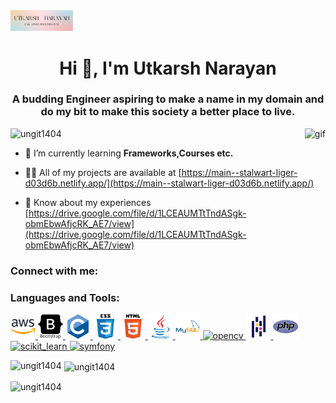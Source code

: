 
<img src="https://github.com/UNgit1404/UNgit1404/blob/main/Utk.png" alt="logo" width="100">

<h1 align="center">Hi 👋, I'm Utkarsh Narayan</h1>
<h3 align="center">A budding Engineer aspiring to make a name in my domain and do my bit to make this society a better place to live.</h3>
<img align="right" alt="gif" src="https://encrypted-tbn0.gstatic.com/images?q=tbn:ANd9GcRLV724M4QSVD6ts7BHGXbmsUAl-Mv055jiMw&usqp=CAU">
<p align="left"> <img src="https://komarev.com/ghpvc/?username=ungit1404&label=Profile%20views&color=0e75b6&style=flat" alt="ungit1404" /> </p>

- 🌱 I’m currently learning **Frameworks,Courses etc.**

- 👨‍💻 All of my projects are available at [https://main--stalwart-liger-d03d6b.netlify.app/](https://main--stalwart-liger-d03d6b.netlify.app/)

- 📄 Know about my experiences [https://drive.google.com/file/d/1LCEAUMTtTndASgk-obmEbwAfjcRK_AE7/view](https://drive.google.com/file/d/1LCEAUMTtTndASgk-obmEbwAfjcRK_AE7/view)

<h3 align="left">Connect with me:</h3>
<p align="left">
</p>

<h3 align="left">Languages and Tools:</h3>
<p align="left"> <a href="https://aws.amazon.com" target="_blank" rel="noreferrer"> <img src="https://raw.githubusercontent.com/devicons/devicon/master/icons/amazonwebservices/amazonwebservices-original-wordmark.svg" alt="aws" width="40" height="40"/> </a> <a href="https://getbootstrap.com" target="_blank" rel="noreferrer"> <img src="https://raw.githubusercontent.com/devicons/devicon/master/icons/bootstrap/bootstrap-plain-wordmark.svg" alt="bootstrap" width="40" height="40"/> </a> <a href="https://www.cprogramming.com/" target="_blank" rel="noreferrer"> <img src="https://raw.githubusercontent.com/devicons/devicon/master/icons/c/c-original.svg" alt="c" width="40" height="40"/> </a> <a href="https://www.w3schools.com/css/" target="_blank" rel="noreferrer"> <img src="https://raw.githubusercontent.com/devicons/devicon/master/icons/css3/css3-original-wordmark.svg" alt="css3" width="40" height="40"/> </a> <a href="https://www.w3.org/html/" target="_blank" rel="noreferrer"> <img src="https://raw.githubusercontent.com/devicons/devicon/master/icons/html5/html5-original-wordmark.svg" alt="html5" width="40" height="40"/> </a> <a href="https://www.java.com" target="_blank" rel="noreferrer"> <img src="https://raw.githubusercontent.com/devicons/devicon/master/icons/java/java-original.svg" alt="java" width="40" height="40"/> </a> <a href="https://www.mysql.com/" target="_blank" rel="noreferrer"> <img src="https://raw.githubusercontent.com/devicons/devicon/master/icons/mysql/mysql-original-wordmark.svg" alt="mysql" width="40" height="40"/> </a> <a href="https://opencv.org/" target="_blank" rel="noreferrer"> <img src="https://www.vectorlogo.zone/logos/opencv/opencv-icon.svg" alt="opencv" width="40" height="40"/> </a> <a href="https://pandas.pydata.org/" target="_blank" rel="noreferrer"> <img src="https://raw.githubusercontent.com/devicons/devicon/2ae2a900d2f041da66e950e4d48052658d850630/icons/pandas/pandas-original.svg" alt="pandas" width="40" height="40"/> </a> <a href="https://www.php.net" target="_blank" rel="noreferrer"> <img src="https://raw.githubusercontent.com/devicons/devicon/master/icons/php/php-original.svg" alt="php" width="40" height="40"/> </a> <a href="https://scikit-learn.org/" target="_blank" rel="noreferrer"> <img src="https://upload.wikimedia.org/wikipedia/commons/0/05/Scikit_learn_logo_small.svg" alt="scikit_learn" width="40" height="40"/> </a> <a href="https://symfony.com" target="_blank" rel="noreferrer"> <img src="https://symfony.com/logos/symfony_black_03.svg" alt="symfony" width="40" height="40"/> </a> </p>

<p><img align="left" src="https://github-readme-stats.vercel.app/api/top-langs?username=ungit1404&show_icons=true&locale=en&layout=compact" alt="ungit1404" /></p>

<p>&nbsp;<img align="center" src="https://github-readme-stats.vercel.app/api?username=ungit1404&show_icons=true&locale=en" alt="ungit1404" /></p>

<p><img align="center" src="https://github-readme-streak-stats.herokuapp.com/?user=ungit1404&" alt="ungit1404" /></p>
